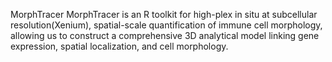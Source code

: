MorphTracer
MorphTracer is an R toolkit for high-plex in situ at subcellular resolution(Xenium),
spatial-scale quantification of immune cell morphology, allowing us to construct a 
comprehensive 3D analytical model linking gene expression, spatial localization, 
and cell morphology.
